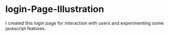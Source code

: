 # login-Page-Illustration
I created this login page for interaction with users and experimenting some javascript features.
